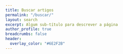```yaml
---
title: Buscar artigos
permalink: "/buscar/"
layout: search
excerpt: Algum sub-título para descrever a página
author_profile: true
breadcrumbs: false
header:
  overlay_color: "#6E2F2B"
---
```


